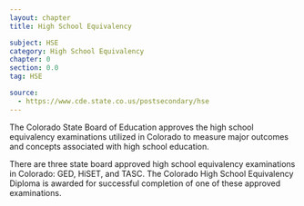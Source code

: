 ```yaml
---
layout: chapter
title: High School Equivalency

subject: HSE
category: High School Equivalency
chapter: 0
section: 0.0
tag: HSE

source:
  - https://www.cde.state.co.us/postsecondary/hse
---
```

The Colorado State Board of Education approves the high school equivalency examinations utilized in Colorado to measure major outcomes and concepts associated with high school education.

There are three state board approved high school equivalency examinations in Colorado: GED, HiSET, and TASC. The Colorado High School Equivalency Diploma is awarded for successful completion of one of these approved examinations.
